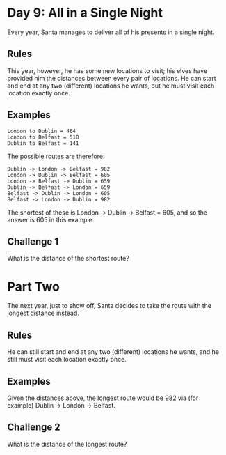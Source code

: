# Day 9: All in a Single Night

Every year, Santa manages to deliver all of his presents in a single night.

## Rules

This year, however, he has some new locations to visit; 
his elves have provided him the distances between every pair of locations. 
He can start and end at any two (different) locations he wants, but he must visit each location exactly once.

## Examples
```
London to Dublin = 464
London to Belfast = 518
Dublin to Belfast = 141
```
The possible routes are therefore:
```
Dublin -> London -> Belfast = 982
London -> Dublin -> Belfast = 605
London -> Belfast -> Dublin = 659
Dublin -> Belfast -> London = 659
Belfast -> Dublin -> London = 605
Belfast -> London -> Dublin = 982
```
The shortest of these is London -> Dublin -> Belfast = 605, and so the answer is 605 in this example.

## Challenge 1

What is the distance of the shortest route?

# Part Two

The next year, just to show off, Santa decides to take the route with the longest distance instead.

## Rules

He can still start and end at any two (different) locations he wants, and he still must visit each location exactly once.

## Examples

Given the distances above, the longest route would be 982 via (for example) Dublin -> London -> Belfast.

## Challenge 2

What is the distance of the longest route?